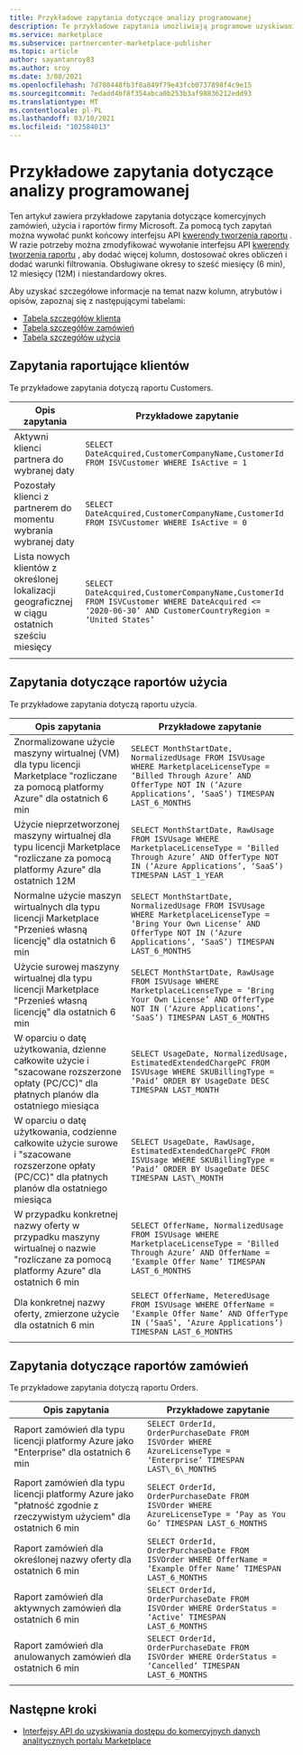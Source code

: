 ```yaml
---
title: Przykładowe zapytania dotyczące analizy programowanej
description: Te przykładowe zapytania umożliwiają programowe uzyskiwanie dostępu do komercyjnych danych analitycznych portalu Marketplace.
ms.service: marketplace
ms.subservice: partnercenter-marketplace-publisher
ms.topic: article
author: sayantanroy83
ms.author: sroy
ms.date: 3/08/2021
ms.openlocfilehash: 7d788448fb3f8a849f79e43fcb0737898f4c9e15
ms.sourcegitcommit: 7edadd4bf8f354abca0b253b3af98836212edd93
ms.translationtype: MT
ms.contentlocale: pl-PL
ms.lasthandoff: 03/10/2021
ms.locfileid: "102584013"
---
```

# <a name="sample-queries-for-programmatic-analytics"></a>Przykładowe zapytania dotyczące analizy programowanej

Ten artykuł zawiera przykładowe zapytania dotyczące komercyjnych zamówień, użycia i raportów firmy Microsoft. Za pomocą tych zapytań można wywołać punkt końcowy interfejsu API [kwerendy tworzenia raportu](analytics-programmatic-access.md#create-report-query-api) . W razie potrzeby można zmodyfikować wywołanie interfejsu API [kwerendy tworzenia raportu](analytics-programmatic-access.md#create-report-query-api) , aby dodać więcej kolumn, dostosować okres obliczeń i dodać warunki filtrowania. Obsługiwane okresy to sześć miesięcy (6 min), 12 miesięcy (12M) i niestandardowy okres.

Aby uzyskać szczegółowe informacje na temat nazw kolumn, atrybutów i opisów, zapoznaj się z następującymi tabelami:

- [Tabela szczegółów klienta](customer-dashboard.md#customer-details-table)
- [Tabela szczegółów zamówień](orders-dashboard.md#orders-details-table)
- [Tabela szczegółów użycia](usage-dashboard.md#usage-details-table)

## <a name="customers-report-queries"></a>Zapytania raportujące klientów

Te przykładowe zapytania dotyczą raportu Customers.

| **Opis zapytania** | **Przykładowe zapytanie** |
| --- | --- |
| Aktywni klienci partnera do wybranej daty | `SELECT DateAcquired,CustomerCompanyName,CustomerId FROM ISVCustomer WHERE IsActive = 1` |
| Pozostały klienci z partnerem do momentu wybrania wybranej daty | `SELECT DateAcquired,CustomerCompanyName,CustomerId FROM ISVCustomer WHERE IsActive = 0` |
| Lista nowych klientów z określonej lokalizacji geograficznej w ciągu ostatnich sześciu miesięcy | `SELECT DateAcquired,CustomerCompanyName,CustomerId FROM ISVCustomer WHERE DateAcquired <= ‘2020-06-30’ AND CustomerCountryRegion = ‘United States’` |
|||

## <a name="usage-report-queries"></a>Zapytania dotyczące raportów użycia

Te przykładowe zapytania dotyczą raportu użycia.

| **Opis zapytania** | **Przykładowe zapytanie** |
| --- | --- |
| Znormalizowane użycie maszyny wirtualnej (VM) dla typu licencji Marketplace "rozliczane za pomocą platformy Azure" dla ostatnich 6 min | `SELECT MonthStartDate, NormalizedUsage FROM ISVUsage WHERE MarketplaceLicenseType = ‘Billed Through Azure’ AND OfferType NOT IN (‘Azure Applications’, ‘SaaS’) TIMESPAN LAST_6_MONTHS` |
| Użycie nieprzetworzonej maszyny wirtualnej dla typu licencji Marketplace "rozliczane za pomocą platformy Azure" dla ostatnich 12M | `SELECT MonthStartDate, RawUsage FROM ISVUsage WHERE MarketplaceLicenseType = ‘Billed Through Azure’ AND OfferType NOT IN (‘Azure Applications’, ‘SaaS’) TIMESPAN LAST_1_YEAR` |
| Normalne użycie maszyn wirtualnych dla typu licencji Marketplace "Przenieś własną licencję" dla ostatnich 6 min | `SELECT MonthStartDate, NormalizedUsage FROM ISVUsage WHERE MarketplaceLicenseType = ‘Bring Your Own License’ AND OfferType NOT IN (‘Azure Applications’, ‘SaaS’) TIMESPAN LAST_6_MONTHS` |
| Użycie surowej maszyny wirtualnej dla typu licencji Marketplace "Przenieś własną licencję" dla ostatnich 6 min | `SELECT MonthStartDate, RawUsage FROM ISVUsage WHERE MarketplaceLicenseType = ‘Bring Your Own License’ AND OfferType NOT IN (‘Azure Applications’, ‘SaaS’) TIMESPAN LAST_6_MONTHS` |
| W oparciu o datę użytkowania, dzienne całkowite użycie i "szacowane rozszerzone opłaty (PC/CC)" dla płatnych planów dla ostatniego miesiąca | `SELECT UsageDate, NormalizedUsage, EstimatedExtendedChargePC FROM ISVUsage WHERE SKUBillingType = ‘Paid’ ORDER BY UsageDate DESC TIMESPAN LAST_MONTH` |
| W oparciu o datę użytkowania, codzienne całkowite użycie surowe i "szacowane rozszerzone opłaty (PC/CC)" dla płatnych planów dla ostatniego miesiąca | `SELECT UsageDate, RawUsage, EstimatedExtendedChargePC FROM ISVUsage WHERE SKUBillingType = ‘Paid’ ORDER BY UsageDate DESC TIMESPAN LAST\_MONTH` |
| W przypadku konkretnej nazwy oferty w przypadku maszyny wirtualnej o nazwie "rozliczane za pomocą platformy Azure" dla ostatnich 6 min | `SELECT OfferName, NormalizedUsage FROM ISVUsage WHERE MarketplaceLicenseType = ‘Billed Through Azure’ AND OfferName = ‘Example Offer Name’ TIMESPAN LAST_6_MONTHS` |
| Dla konkretnej nazwy oferty, zmierzone użycie dla ostatnich 6 min | `SELECT OfferName, MeteredUsage FROM ISVUsage WHERE OfferName = ‘Example Offer Name’ AND OfferType IN (‘SaaS’, ‘Azure Applications’) TIMESPAN LAST_6_MONTHS` |
|||

## <a name="orders-report-queries"></a>Zapytania dotyczące raportów zamówień

Te przykładowe zapytania dotyczą raportu Orders.

| **Opis zapytania** | **Przykładowe zapytanie** |
| --- | --- |
| Raport zamówień dla typu licencji platformy Azure jako "Enterprise" dla ostatnich 6 min | `SELECT OrderId, OrderPurchaseDate FROM ISVOrder WHERE AzureLicenseType = ‘Enterprise’ TIMESPAN LAST\_6\_MONTHS` |
| Raport zamówień dla typu licencji platformy Azure jako "płatność zgodnie z rzeczywistym użyciem" dla ostatnich 6 min | `SELECT OrderId, OrderPurchaseDate FROM ISVOrder WHERE AzureLicenseType = ‘Pay as You Go’ TIMESPAN LAST_6_MONTHS` |
| Raport zamówień dla określonej nazwy oferty dla ostatnich 6 min | `SELECT OrderId, OrderPurchaseDate FROM ISVOrder WHERE OfferName = ‘Example Offer Name’ TIMESPAN LAST_6_MONTHS` |
| Raport zamówień dla aktywnych zamówień dla ostatnich 6 min | `SELECT OrderId, OrderPurchaseDate FROM ISVOrder WHERE OrderStatus = ‘Active’ TIMESPAN LAST_6_MONTHS` |
| Raport zamówień dla anulowanych zamówień dla ostatnich 6 min | `SELECT OrderId, OrderPurchaseDate FROM ISVOrder WHERE OrderStatus = ‘Cancelled’ TIMESPAN LAST_6_MONTHS` |
|||

## <a name="next-steps"></a>Następne kroki

- [Interfejsy API do uzyskiwania dostępu do komercyjnych danych analitycznych portalu Marketplace](analytics-available-apis.md)
